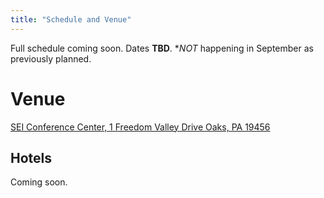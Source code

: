 ```yaml
---
title: "Schedule and Venue"
---
```


Full schedule coming soon.
Dates **TBD**. **NOT* happening in September as previously planned.


# Venue

[SEI Conference Center, 1 Freedom Valley Drive Oaks, PA 19456](https://maps.app.goo.gl/Fo3d9vQAqnswqMPL9)

## Hotels

Coming soon.
